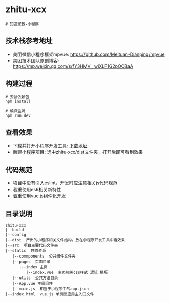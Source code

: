 # zhitu-xcx

```
# 知途家教-小程序
```

## 技术栈参考地址

* 美团微信小程序框架mpvue: https://github.com/Meituan-Dianping/mpvue
* 美团技术团队原创博客: https://mp.weixin.qq.com/s/fY3HMV__wiXLF1G2pOCBaA

## 构建过程

```
# 安装依赖包
npm install

# 编译监听
npm run dev
```

## 查看效果

* 下载并打开小程序开发工具: [下载地址](https://developers.weixin.qq.com/miniprogram/dev/devtools/download.html)
* 新建小程序项目: 选中zhitu-xcx/dist文件夹，打开后即可看到效果

## 代码规范
* 项目中没有引入eslint，开发时应注意相关js代码规范
* 着重使用es6相关新特性
* 着重使用vue.js组件化开发

## 目录说明
```
zhitu-xcx
|--build
|--config
|--dist  产出的小程序相关文件结构，放在小程序开发工具中看效果
|--src  项目主要代码文件夹
|--static  静态资源
   |--commponents  公共组件文件夹
   |--pages  页面目录
      |--index 主页
         |--index.vue  主页相关css样式 逻辑 模版
   |--utils  公共方法目录
   |--App.vue 主组组件
   |--main.js  相当于小程序中的app.json
|--index.html  vue.js 单页面应用主入口文件
```

